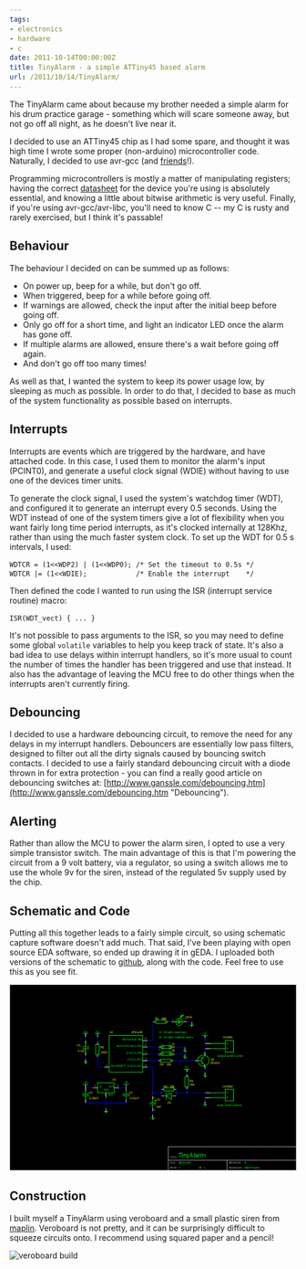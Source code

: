 ```yaml
---
tags:
- electronics
- hardware
- c
date: 2011-10-14T00:00:00Z
title: TinyAlarm - a simple ATTiny45 based alarm
url: /2011/10/14/TinyAlarm/
---
```


The TinyAlarm came about because my brother needed a simple alarm for his drum practice garage - something which will scare someone away, but not go off all night, as he doesn't live near it.  

I decided to use an ATTiny45 chip as I had some spare, and thought it was high time I wrote some proper (non-arduino) microcontroller code. Naturally, I decided to use avr-gcc (and [friends](http://www.nongnu.org/avr-libc/ "AVR Libc Home Page")!).

Programming microcontrollers is mostly a matter of manipulating registers; having the correct [datasheet](http://www.atmel.com/dyn/resources/prod_documents/doc2586.pdf "ATTiny45V datasheet") for the device you're using is absolutely essential, and knowing a little about bitwise arithmetic is very useful. Finally, if you're using avr-gcc/avr-libc, you'll need to know C -- my C is rusty and rarely exercised, but I think it's passable!

## Behaviour

The behaviour I decided on can be summed up as follows:

 * On power up, beep for a while, but don't go off.
 * When triggered, beep for a while before going off.
 * If warnings are allowed, check the input after the initial beep before going off. 
 * Only go off for a short time, and light an indicator LED once the alarm has gone off.
 * If multiple alarms are allowed, ensure there's a wait before going off again.
 * And don't go off too many times!

As well as that, I wanted the system to keep its power usage low, by sleeping as much as possible. In order to do that, I decided to base as much of the system functionality as possible based on interrupts. 

## Interrupts

Interrupts are events which are triggered by the hardware, and have attached code. In this case, I used them to monitor the alarm's input (PCINT0), and generate a useful clock signal (WDIE) without having to use one of the devices timer units. 

To generate the clock signal, I used the system's watchdog timer (WDT), and configured it to generate an interrupt every 0.5 seconds. Using the WDT instead of one of the system timers give a lot of flexibility when you want fairly long time period interrupts, as it's clocked internally at 128Khz, rather than using the much faster system clock. To set up the WDT for 0.5 s intervals, I used:

    WDTCR = (1<<WDP2) | (1<<WDP0); /* Set the timeout to 0.5s */
    WDTCR |= (1<<WDIE);            /* Enable the interrupt    */

Then defined the code I wanted to run using the ISR (interrupt service routine) macro:

    ISR(WDT_vect) { ... }

It's not possible to pass arguments to the ISR, so you may need to define some global `volatile` variables to help you keep track of state. It's also a bad idea to use delays within interrupt handlers, so it's more usual to count the number of times the handler has been triggered and use that instead. It also has the advantage of leaving the MCU free to do other things when the interrupts aren't currently firing.

## Debouncing

I decided to use a hardware debouncing circuit, to remove the need for any delays in my interrupt handlers. Debouncers are essentially low pass filters, designed to filter out all the dirty signals caused by bouncing switch contacts. I decided to use a fairly standard debouncing circuit with a diode thrown in for extra protection - you can find a really good article on debouncing switches at: [http://www.ganssle.com/debouncing.htm](http://www.ganssle.com/debouncing.htm "Debouncing").

## Alerting

Rather than allow the MCU to power the alarm siren, I opted to use a very simple transistor switch. The main advantage of this is that I'm powering the circuit from a 9 volt battery, via a regulator, so using a switch allows me to use the whole 9v for the siren, instead of the regulated 5v supply used by the chip. 

## Schematic and Code

Putting all this together leads to a fairly simple circuit, so using schematic capture software doesn't add much. That said, I've been playing with open source EDA software, so ended up drawing it in gEDA. I uploaded both versions of the schematic to [github](http://github.com/mattfoster/TinyAlarm), along with the code. Feel free to use this as you see fit.

![gEDA Schematic](https://github.com/mattfoster/TinyAlarm/raw/master/schematic/geda/alarm.png)

## Construction 

I built myself a TinyAlarm using veroboard and a small plastic siren from [maplin](http://www.maplin.co.uk). Veroboard is not pretty, and it can be surprisingly difficult to squeeze circuits onto. I recommend using squared paper and a pencil! 

![veroboard build](https://img.skitch.com/20111013-pw32ts6e1be39me6jjbc1txg22.jpg)
